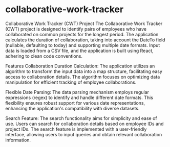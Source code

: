 # collaborative-work-tracker

Collaborative Work Tracker (CWT) Project
The Collaborative Work Tracker (CWT) project is designed to identify pairs of employees who have collaborated on common projects for the longest period. The application calculates the duration of collaboration, taking into account the DateTo field (nullable, defaulting to today) and supporting multiple date formats. Input data is loaded from a CSV file, and the application is built using React, adhering to clean code conventions.

Features
Collaboration Duration Calculation:
The application utilizes an algorithm to transform the input data into a map structure, facilitating easy access to collaboration details. The algorithm focuses on optimizing data manipulation for efficient tracking of employee collaborations.

Flexible Date Parsing:
The data parsing mechanism employs regular expressions (regex) to identify and handle different date formats. This flexibility ensures robust support for various date representations, enhancing the application's compatibility with diverse datasets.

Search Feature:
The search functionality aims for simplicity and ease of use. Users can search for collaboration details based on employee IDs and project IDs. The search feature is implemented with a user-friendly interface, allowing users to input queries and obtain relevant collaboration information.